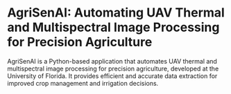 # AgriSenAI: Automating UAV Thermal and Multispectral Image Processing for Precision Agriculture
 AgriSenAI is a Python-based application that automates UAV thermal and multispectral image processing for precision agriculture, developed at the University of Florida. It provides efficient and accurate data extraction for improved crop management and irrigation decisions.
